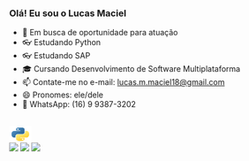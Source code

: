 ### Olá! Eu sou o Lucas Maciel

- 💼 Em busca de oportunidade para atuação
- 👓 Estudando Python
- 👓 Estudando SAP
- 🎓 Cursando Desenvolvimento de Software Multiplataforma
- 📫 Contate-me no e-mail: lucas.m.maciel18@gmail.com
- 😄 Pronomes: ele/dele
-  📱 WhatsApp: (16) 9 9387-3202

<div style="display: inline_block"><br>
  <img align="center" alt="Lucas-Python" height="30" width="40" src="https://raw.githubusercontent.com/devicons/devicon/master/icons/python/python-original.svg">
  </div>

  <div> 
  <a href="https://instagram.com/lucasm.maciel" target="_blank"><img src="https://img.shields.io/badge/-Instagram-%23E4405F?style=for-the-badge&logo=instagram&logoColor=white" target="_blank"></a>
 	<a href = "mailto:lucas.m.maciel18@gmail.com"><img src="https://img.shields.io/badge/-Gmail-%23333?style=for-the-badge&logo=gmail&logoColor=white" target="_blank"></a>
  <a href="https://www.linkedin.com/in/lucas-maciel-650711217" target="_blank"><img src="https://img.shields.io/badge/-LinkedIn-%230077B5?style=for-the-badge&logo=linkedin&logoColor=white" target="_blank"></a> 
  
</div>

